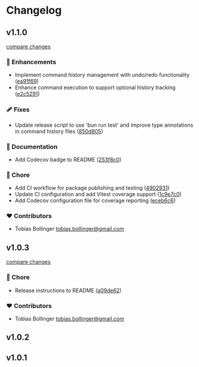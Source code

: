 # Changelog

## v1.1.0

[compare changes](https://github.com/DCC-BS/event-system.bs.js/compare/v1.0.3...v1.1.0)

### 🚀 Enhancements

- Implement command history management with undo/redo functionality ([ea91f69](https://github.com/DCC-BS/event-system.bs.js/commit/ea91f69))
- Enhance command execution to support optional history tracking ([e2c5291](https://github.com/DCC-BS/event-system.bs.js/commit/e2c5291))

### 🩹 Fixes

- Update release script to use 'bun run test' and improve type annotations in command history files ([850d805](https://github.com/DCC-BS/event-system.bs.js/commit/850d805))

### 📖 Documentation

- Add Codecov badge to README ([253f8c0](https://github.com/DCC-BS/event-system.bs.js/commit/253f8c0))

### 🏡 Chore

- Add CI workflow for package publishing and testing ([4902931](https://github.com/DCC-BS/event-system.bs.js/commit/4902931))
- Update CI configuration and add Vitest coverage support ([1c9e7c0](https://github.com/DCC-BS/event-system.bs.js/commit/1c9e7c0))
- Add Codecov configuration file for coverage reporting ([eceb6c6](https://github.com/DCC-BS/event-system.bs.js/commit/eceb6c6))

### ❤️ Contributors

- Tobias Bollinger <tobias.bollinger@gmail.com>

## v1.0.3

[compare changes](https://github.com/DCC-BS/event-system.bs.js/compare/remove...v1.0.3)

### 🏡 Chore

- Release instructions to README ([a09de62](https://github.com/DCC-BS/event-system.bs.js/commit/a09de62))

### ❤️ Contributors

- Tobias Bollinger <tobias.bollinger@gmail.com>

## v1.0.2

## v1.0.1